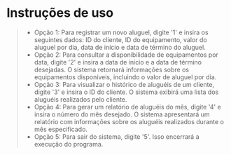# Instruções de uso

>- Opção 1: Para registrar um novo aluguel, digite '1' e insira os seguintes dados: ID do cliente, ID do equipamento, valor do aluguel por dia, data de início e data de término do aluguel.
>- Opção 2: Para consultar a disponibilidade de equipamentos por data, digite '2' e insira a data de início e a data de término desejadas. O sistema retornará informações sobre os equipamentos disponíveis, incluindo o valor de aluguel por dia.
>- Opção 3: Para visualizar o histórico de aluguéis de um cliente, digite '3' e insira o ID do cliente. O sistema exibirá uma lista dos aluguéis realizados pelo cliente.
>- Opção 4: Para gerar um relatório de aluguéis do mês, digite '4' e insira o número do mês desejado. O sistema apresentará um relatório com informações sobre os aluguéis realizados durante o mês especificado.
>- Opção 5: Para sair do sistema, digite '5'. Isso encerrará a execução do programa.
